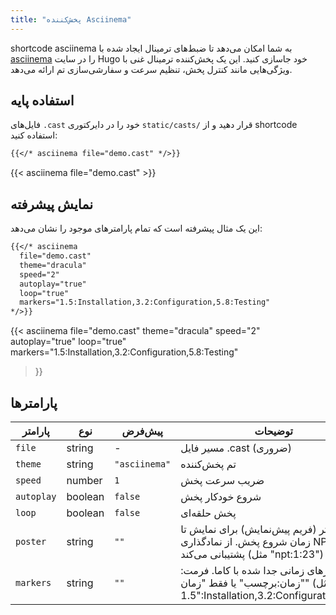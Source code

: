 ```yaml
---
title: "پخش‌کننده Asciinema"
---
```


shortcode asciinema به شما امکان می‌دهد تا ضبط‌های ترمینال ایجاد شده با [asciinema](https://asciinema.org/) را در سایت Hugo خود جاسازی کنید. این یک پخش‌کننده ترمینال غنی با ویژگی‌هایی مانند کنترل پخش، تنظیم سرعت و سفارشی‌سازی تم ارائه می‌دهد.

## استفاده پایه

فایل‌های `.cast` خود را در دایرکتوری `static/casts/` قرار دهید و از shortcode استفاده کنید:

```markdown
{{</* asciinema file="demo.cast" */>}}
```

{{< asciinema file="demo.cast" >}}

## نمایش پیشرفته

این یک مثال پیشرفته است که تمام پارامترهای موجود را نشان می‌دهد:

```markdown
{{</* asciinema 
  file="demo.cast"
  theme="dracula"
  speed="2"
  autoplay="true"
  loop="true"
  markers="1.5:Installation,3.2:Configuration,5.8:Testing"
*/>}}
```

{{< asciinema 
  file="demo.cast"
  theme="dracula"
  speed="2"
  autoplay="true"
  loop="true"
  markers="1.5:Installation,3.2:Configuration,5.8:Testing"
>}}

## پارامترها

| پارامتر | نوع | پیش‌فرض | توضیحات |
|---------|-----|---------|---------|
| `file` | string | - | مسیر فایل .cast (ضروری) |
| `theme` | string | `"asciinema"` | تم پخش‌کننده |
| `speed` | number | `1` | ضریب سرعت پخش |
| `autoplay` | boolean | `false` | شروع خودکار پخش |
| `loop` | boolean | `false` | پخش حلقه‌ای |
| `poster` | string | `""` | پوستر (فریم پیش‌نمایش) برای نمایش تا زمان شروع پخش. از نمادگذاری NPT پشتیبانی می‌کند (مثل "npt:1:23") |
| `markers` | string | `""` | نشانگرهای زمانی جدا شده با کاما. فرمت: "زمان:برچسب" یا فقط "زمان" (مثل "1.5:Installation,3.2:Configuration,5.8") |

